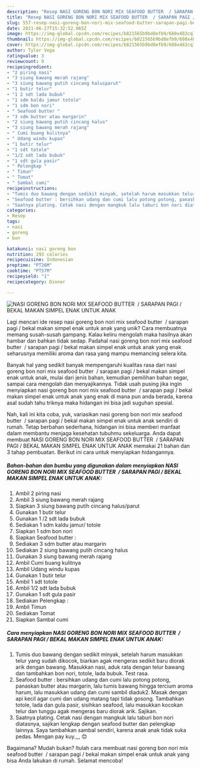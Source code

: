 ```yaml
---
description: "Resep NASI GORENG BON NORI MIX SEAFOOD BUTTER  / SARAPAN PAGI / BEKAL MAKAN SIMPEL ENAK UNTUK ANAK, Bikin Ngiler"
title: "Resep NASI GORENG BON NORI MIX SEAFOOD BUTTER  / SARAPAN PAGI / BEKAL MAKAN SIMPEL ENAK UNTUK ANAK, Bikin Ngiler"
slug: 557-resep-nasi-goreng-bon-nori-mix-seafood-butter-sarapan-pagi-bekal-makan-simpel-enak-untuk-anak-bikin-ngiler
date: 2021-06-27T15:32:52.065Z
image: https://img-global.cpcdn.com/recipes/b821565b9bd8efb9/680x482cq70/nasi-goreng-bon-nori-mix-seafood-butter-sarapan-pagi-bekal-makan-simpel-enak-untuk-anak-foto-resep-utama.jpg
thumbnail: https://img-global.cpcdn.com/recipes/b821565b9bd8efb9/680x482cq70/nasi-goreng-bon-nori-mix-seafood-butter-sarapan-pagi-bekal-makan-simpel-enak-untuk-anak-foto-resep-utama.jpg
cover: https://img-global.cpcdn.com/recipes/b821565b9bd8efb9/680x482cq70/nasi-goreng-bon-nori-mix-seafood-butter-sarapan-pagi-bekal-makan-simpel-enak-untuk-anak-foto-resep-utama.jpg
author: Tyler Vega
ratingvalue: 3
reviewcount: 9
recipeingredient:
- "2 piring nasi"
- "3 siung bawang merah rajang"
- "3 siung bawang putih cincang halusparut"
- "1 butir telur"
- "1 2 sdt lada bubuk"
- "1 sdm kaldu jamur totole"
- "1 sdm bon nori"
- " Seafood butter "
- "3 sdm butter atau margarin"
- "2 siung bawang putih cincang halus"
- "3 siung bawang merah rajang"
- " Cumi buang kulitnya"
- " Udang windu kupas"
- "1 butir telur"
- "1 sdt totole"
- "1/2 sdt lada bubuk"
- "1 sdt gula pasir"
- " Pelengkap "
- " Timun"
- " Tomat"
- " Sambal cumi"
recipeinstructions:
- "Tumis duo bawang dengan sedikit minyak, setelah harum masukkan telur yang sudah dikocok, biarkan agak mengeras sedikit baru diorak arik dengan bawang. Masukkan nasi, aduk rata dengan telur bawang dan tambahkan bon nori, totole, lada bubuk. Test rasa."
- "Seafood butter : bersihkan udang dan cumi lalu potong potong, panaskan butter atau margarin, lalu tumis bawang hingga tercium aroma harum, lalu masukkan udang dan cumi sambil diaduk2. Masak dengan api kecil agar cumi dan udang matang tapi tidak gosong. Tambahkan totole, lada dan gula pasir, sisihkan seafood, lalu masukkan kocokan telur dan tunggu agak mengeras baru diorak arik. Sajikan."
- "Saatnya plating. Cetak nasi dengan mangkuk lalu taburi bon nori diatasnya, sajikan lengkap dengan seafood butter dan pelengkap lainnya. Saya tambahkan sambal sendiri, karena anak anak tidak suka pedas. Mengan pay kuy.,,, 😊"
categories:
- Resep
tags:
- nasi
- goreng
- bon

katakunci: nasi goreng bon 
nutrition: 293 calories
recipecuisine: Indonesian
preptime: "PT26M"
cooktime: "PT57M"
recipeyield: "1"
recipecategory: Dinner

---
```



![NASI GORENG BON NORI MIX SEAFOOD BUTTER  / SARAPAN PAGI / BEKAL MAKAN SIMPEL ENAK UNTUK ANAK](https://img-global.cpcdn.com/recipes/b821565b9bd8efb9/680x482cq70/nasi-goreng-bon-nori-mix-seafood-butter-sarapan-pagi-bekal-makan-simpel-enak-untuk-anak-foto-resep-utama.jpg)

Lagi mencari ide resep nasi goreng bon nori mix seafood butter  / sarapan pagi / bekal makan simpel enak untuk anak yang unik? Cara membuatnya memang susah-susah gampang. Kalau keliru mengolah maka hasilnya akan hambar dan bahkan tidak sedap. Padahal nasi goreng bon nori mix seafood butter  / sarapan pagi / bekal makan simpel enak untuk anak yang enak seharusnya memiliki aroma dan rasa yang mampu memancing selera kita.

Banyak hal yang sedikit banyak mempengaruhi kualitas rasa dari nasi goreng bon nori mix seafood butter  / sarapan pagi / bekal makan simpel enak untuk anak, mulai dari jenis bahan, kemudian pemilihan bahan segar, sampai cara mengolah dan menyajikannya. Tidak usah pusing jika ingin menyiapkan nasi goreng bon nori mix seafood butter  / sarapan pagi / bekal makan simpel enak untuk anak yang enak di mana pun anda berada, karena asal sudah tahu triknya maka hidangan ini bisa jadi suguhan spesial.




Nah, kali ini kita coba, yuk, variasikan nasi goreng bon nori mix seafood butter  / sarapan pagi / bekal makan simpel enak untuk anak sendiri di rumah. Tetap berbahan sederhana, hidangan ini bisa memberi manfaat dalam membantu menjaga kesehatan tubuhmu sekeluarga. Anda dapat membuat NASI GORENG BON NORI MIX SEAFOOD BUTTER  / SARAPAN PAGI / BEKAL MAKAN SIMPEL ENAK UNTUK ANAK memakai 21 bahan dan 3 tahap pembuatan. Berikut ini cara untuk menyiapkan hidangannya.

<!--inarticleads1-->

##### Bahan-bahan dan bumbu yang digunakan dalam menyiapkan NASI GORENG BON NORI MIX SEAFOOD BUTTER  / SARAPAN PAGI / BEKAL MAKAN SIMPEL ENAK UNTUK ANAK:

1. Ambil 2 piring nasi
1. Ambil 3 siung bawang merah rajang
1. Siapkan 3 siung bawang putih cincang halus/parut
1. Gunakan 1 butir telur
1. Gunakan 1 /2 sdt lada bubuk
1. Sediakan 1 sdm kaldu jamur/ totole
1. Siapkan 1 sdm bon nori
1. Siapkan  Seafood butter :
1. Sediakan 3 sdm butter atau margarin
1. Sediakan 2 siung bawang putih cincang halus
1. Gunakan 3 siung bawang merah rajang
1. Ambil  Cumi buang kulitnya
1. Ambil  Udang windu kupas
1. Gunakan 1 butir telur
1. Ambil 1 sdt totole
1. Ambil 1/2 sdt lada bubuk
1. Gunakan 1 sdt gula pasir
1. Sediakan  Pelengkap :
1. Ambil  Timun
1. Sediakan  Tomat
1. Siapkan  Sambal cumi




<!--inarticleads2-->

##### Cara menyiapkan NASI GORENG BON NORI MIX SEAFOOD BUTTER  / SARAPAN PAGI / BEKAL MAKAN SIMPEL ENAK UNTUK ANAK:

1. Tumis duo bawang dengan sedikit minyak, setelah harum masukkan telur yang sudah dikocok, biarkan agak mengeras sedikit baru diorak arik dengan bawang. Masukkan nasi, aduk rata dengan telur bawang dan tambahkan bon nori, totole, lada bubuk. Test rasa.
1. Seafood butter : bersihkan udang dan cumi lalu potong potong, panaskan butter atau margarin, lalu tumis bawang hingga tercium aroma harum, lalu masukkan udang dan cumi sambil diaduk2. Masak dengan api kecil agar cumi dan udang matang tapi tidak gosong. Tambahkan totole, lada dan gula pasir, sisihkan seafood, lalu masukkan kocokan telur dan tunggu agak mengeras baru diorak arik. Sajikan.
1. Saatnya plating. Cetak nasi dengan mangkuk lalu taburi bon nori diatasnya, sajikan lengkap dengan seafood butter dan pelengkap lainnya. Saya tambahkan sambal sendiri, karena anak anak tidak suka pedas. Mengan pay kuy.,,, 😊




Bagaimana? Mudah bukan? Itulah cara membuat nasi goreng bon nori mix seafood butter  / sarapan pagi / bekal makan simpel enak untuk anak yang bisa Anda lakukan di rumah. Selamat mencoba!
